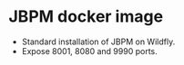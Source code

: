 # JBPM docker image

* Standard installation of JBPM on Wildfly.
* Expose 8001, 8080 and 9990 ports.

